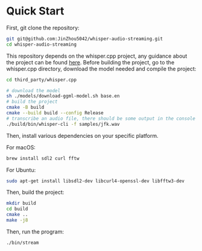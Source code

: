 # Quick Start

First, git clone the repository:
```bash
git git@github.com:JinZhou5042/whisper-audio-streaming.git
cd whisper-audio-streaming
```

This repository depends on the whisper.cpp project, any guidance about the project can be found [here](https://github.com/ggerganov/whisper.cpp). Before building the project, go to the whisper.cpp directory, download the model needed and compile the project:
```bash
cd third_party/whisper.cpp

# download the model
sh ./models/download-ggml-model.sh base.en
# build the project
cmake -B build
cmake --build build --config Release
# transcribe an audio file, there should be some output in the console
./build/bin/whisper-cli -f samples/jfk.wav
```

Then, install various dependencies on your specific platform.

For macOS:
```bash
brew install sdl2 curl fftw
```

For Ubuntu:
```bash
sudo apt-get install libsdl2-dev libcurl4-openssl-dev libfftw3-dev
```

Then, build the project:
```bash
mkdir build
cd build
cmake ..
make -j8
```

Then, run the program:
```bash
./bin/stream
```

